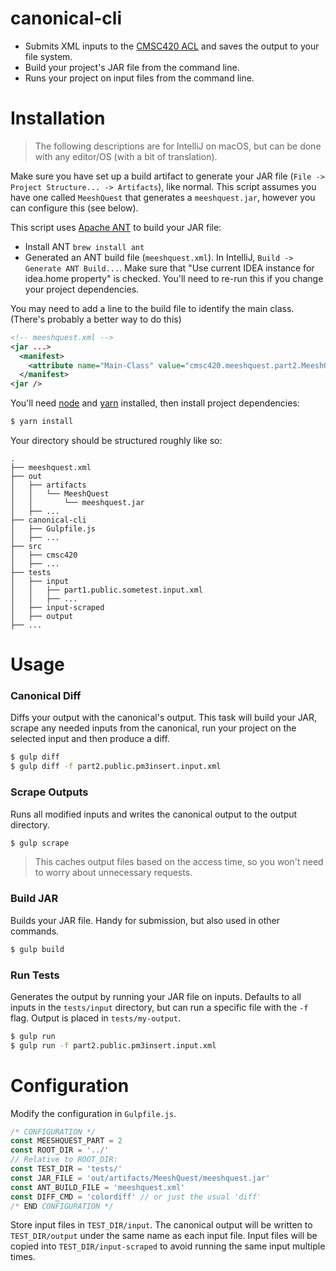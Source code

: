 # canonical-cli

- Submits XML inputs to the [CMSC420 ACL](https://cmsc420.cs.umd.edu/meeshquest/part1/input/) and saves the output to your file system.
- Build your project's JAR file from the command line.
- Runs your project on input files from the command line.

# Installation

> The following descriptions are for IntelliJ on macOS, but can be done with any editor/OS (with a bit of translation).

Make sure you have set up a build artifact to generate your JAR file (`File -> Project Structure... -> Artifacts`), like normal. This script assumes you have one called `MeeshQuest` that generates a `meeshquest.jar`, however you can configure this (see below).

This script uses [Apache ANT](http://ant.apache.org/) to build your JAR file:

- Install ANT `brew install ant`
- Generated an ANT build file (`meeshquest.xml`). In IntelliJ, `Build -> Generate ANT Build...`. Make sure that "Use current IDEA instance for idea.home property" is checked. You'll need to re-run this if you change your project dependencies.

You may need to add a line to the build file to identify the main class. (There's probably a better way to do this)
```xml
<!-- meeshquest.xml -->
<jar ...>
  <manifest>
    <attribute name="Main-Class" value="cmsc420.meeshquest.part2.MeeshQuest"/>
  </manifest>
<jar />
```

You'll need [node](https://nodejs.org/en/) and [yarn](https://yarnpkg.com/) installed, then install project dependencies:

```bash
$ yarn install
```

Your directory should be structured roughly like so:

```
.
├── meeshquest.xml
├── out
│   ├── artifacts
│   │   └── MeeshQuest
│   │       └── meeshquest.jar
│   ├── ...
├── canonical-cli
│   ├── Gulpfile.js
│   ├── ...
├── src
│   ├── cmsc420
│   ├── ...
├── tests
│   ├── input
│   │   ├── part1.public.sometest.input.xml
│   │   ├── ...
│   ├── input-scraped
│   ├── output
├── ...

```

# Usage

### Canonical Diff
Diffs your output with the canonical's output. This task will build your JAR, scrape any needed inputs from the canonical, run your project on the selected input and then produce a diff.

```bash
$ gulp diff
$ gulp diff -f part2.public.pm3insert.input.xml
```

### Scrape Outputs
Runs all modified inputs and writes the canonical output to the output directory.

```bash
$ gulp scrape
```

> This caches output files based on the access time, so you won't need to worry about unnecessary requests.

### Build JAR
Builds your JAR file. Handy for submission, but also used in other commands.
```bash
$ gulp build
```

### Run Tests
Generates the output by running your JAR file on inputs. Defaults to all inputs in the `tests/input` directory, but can run a specific file with the `-f` flag. Output is placed in `tests/my-output`.
```bash
$ gulp run
$ gulp run -f part2.public.pm3insert.input.xml
```

# Configuration

Modify the configuration in `Gulpfile.js`.
```javascript
/* CONFIGURATION */
const MEESHQUEST_PART = 2
const ROOT_DIR = '../'
// Relative to ROOT_DIR:
const TEST_DIR = 'tests/'
const JAR_FILE = 'out/artifacts/MeeshQuest/meeshquest.jar'
const ANT_BUILD_FILE = 'meeshquest.xml'
const DIFF_CMD = 'colordiff' // or just the usual 'diff'
/* END CONFIGURATION */
```

Store input files in `TEST_DIR/input`. The canonical output will be written to `TEST_DIR/output` under the same name as each input file. Input files will be copied into `TEST_DIR/input-scraped` to avoid running the same input multiple times.
